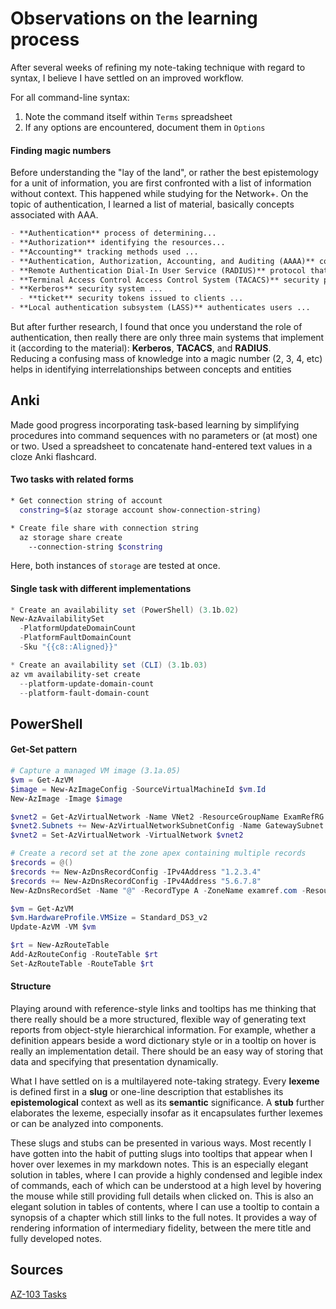 # Observations on the learning process

After several weeks of refining my note-taking technique with regard to syntax, I believe I have settled on an improved workflow.

For all command-line syntax:
1. Note the command itself within `Terms` spreadsheet
2. If any options are encountered, document them in `Options`

#### Finding magic numbers
Before understanding the "lay of the land", or rather the best epistemology for a unit of information, you are first confronted with a list of information without context. This happened while studying for the Network+. On the topic of authentication, I learned a list of material, basically concepts associated with AAA. 
```markdown
- **Authentication** process of determining...
- **Authorization** identifying the resources...
- **Accounting** tracking methods used ...
- **Authentication, Authorization, Accounting, and Auditing (AAAA)** conceptual model...
- **Remote Authentication Dial-In User Service (RADIUS)** protocol that enables ...
- **Terminal Access Control Access Control System (TACACS)** security protocol designed ...
- **Kerberos** security system ...
  - **ticket** security tokens issued to clients ...
- **Local authentication subsystem (LASS)** authenticates users ...
```
But after further research, I found that once you understand the role of authentication, then really there are only three main systems that implement it (according to the material): **Kerberos**, **TACACS**, and **RADIUS**.\
Reducing a confusing mass of knowledge into a magic number (2, 3, 4, etc) helps in identifying interrelationships between concepts and entities

## Anki
Made good progress incorporating task-based learning by simplifying procedures into command sequences with no parameters or (at most) one or two. Used a spreadsheet to concatenate hand-entered text values in a cloze Anki flashcard.

#### Two tasks with related forms
```bash
* Get connection string of account
  constring=$(az storage account show-connection-string)

* Create file share with connection string
  az storage share create
    --connection-string $constring
```
Here, both instances of `storage` are tested at once.

#### Single task with different implementations
```powershell
* Create an availability set (PowerShell) (3.1b.02)
New-AzAvailabilitySet
  -PlatformUpdateDomainCount
  -PlatformFaultDomainCount
  -Sku "{{c8::Aligned}}"

* Create an availability set (CLI) (3.1b.03)
az vm availability-set create
  --platform-update-domain-count
  --platform-fault-domain-count
```

## PowerShell
#### Get-Set pattern
```powershell
# Capture a managed VM image (3.1a.05)
$vm = Get-AzVM
$image = New-AzImageConfig -SourceVirtualMachineId $vm.Id
New-AzImage -Image $image
```
```powershell
$vnet2 = Get-AzVirtualNetwork -Name VNet2 -ResourceGroupName ExamRefRG
$vnet2.Subnets += New-AzVirtualNetworkSubnetConfig -Name GatewaySubnet -AddressPrefix 10.2.1.0/27
$vnet2 = Set-AzVirtualNetwork -VirtualNetwork $vnet2
```
```powershell
# Create a record set at the zone apex containing multiple records
$records = @()
$records += New-AzDnsRecordConfig -IPv4Address "1.2.3.4"
$records += New-AzDnsRecordConfig -IPv4Address "5.6.7.8"
New-AzDnsRecordSet -Name "@" -RecordType A -ZoneName examref.com -ResourceGroupName ExamRefRG -Ttl 3600 -DnsRecords $records
```
```powershell
$vm = Get-AzVM
$vm.HardwareProfile.VMSize = Standard_DS3_v2
Update-AzVM -VM $vm
```
```powershell
$rt = New-AzRouteTable
Add-AzRouteConfig -RouteTable $rt
Set-AzRouteTable -RouteTable $rt
```

#### Structure
Playing around with reference-style links and tooltips has me thinking that there really should be a more structured, flexible way of generating text reports from object-style hierarchical information. For example, whether a definition appears beside a word dictionary style or in a tooltip on hover is really an implementation detail. There should be an easy way of storing that data and specifying that presentation dynamically.

What I have settled on is a multilayered note-taking strategy. Every **lexeme** is defined first in a **slug** or one-line description that establishes its **epistemological** context as well as its **semantic** significance. A **stub** further elaborates the lexeme, especially insofar as it encapsulates further lexemes or can be analyzed into components.

These slugs and stubs can be presented in various ways. Most recently I have gotten into the habit of putting slugs into tooltips that appear when I hover over lexemes in my markdown notes. This is an especially elegant solution in tables, where I can provide a highly condensed and legible index of commands, each of which can be understood at a high level by hovering the mouse while still providing full details when clicked on. This is also an elegant solution in tables of contents, where I can use a tooltip to contain a synopsis of a chapter which still links to the full notes. It provides a way of rendering information of intermediary fidelity, between the mere title and fully developed notes.

## Sources
  [AZ-103 Tasks](sources/az-103-tasks.md)